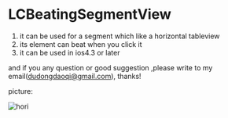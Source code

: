LCBeatingSegmentView
====================

1. it can be used for a segment which like a horizontal tableview
2. its element can beat when you click it
3. it can be used in ios4.3 or later   

and if you any question or good suggestion ,please write to my email(dudongdaoqi@gmail.com), thanks!

picture: 


![hori](https://raw.github.com/dudongdaoqi/LCBeatingSegmentView/master/image.png)
